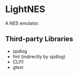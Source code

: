 # LightNES

A NES emulator.

## Third-party Libraries

- spdlog
- fmt (indirectly by spdlog)
- CLI11
- gtest
